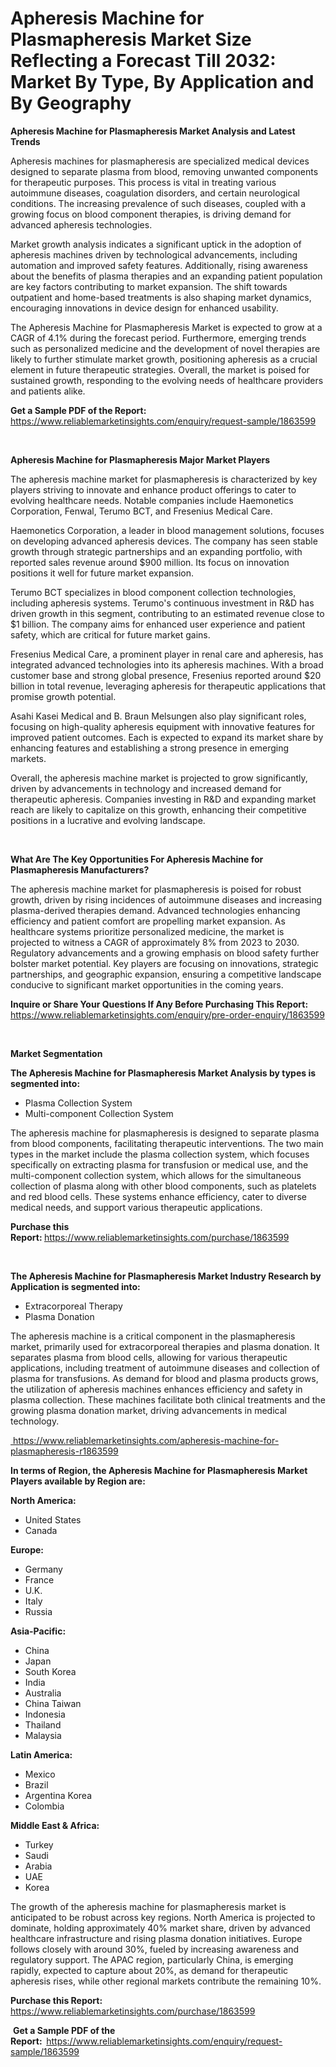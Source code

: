 <p><h1>Apheresis Machine for Plasmapheresis Market Size Reflecting a Forecast Till 2032: Market By Type, By Application and By Geography</h1></p><p><strong>Apheresis Machine for Plasmapheresis Market Analysis and Latest Trends</strong></p>
<p><p>Apheresis machines for plasmapheresis are specialized medical devices designed to separate plasma from blood, removing unwanted components for therapeutic purposes. This process is vital in treating various autoimmune diseases, coagulation disorders, and certain neurological conditions. The increasing prevalence of such diseases, coupled with a growing focus on blood component therapies, is driving demand for advanced apheresis technologies.</p><p>Market growth analysis indicates a significant uptick in the adoption of apheresis machines driven by technological advancements, including automation and improved safety features. Additionally, rising awareness about the benefits of plasma therapies and an expanding patient population are key factors contributing to market expansion. The shift towards outpatient and home-based treatments is also shaping market dynamics, encouraging innovations in device design for enhanced usability.</p><p>The Apheresis Machine for Plasmapheresis Market is expected to grow at a CAGR of 4.1% during the forecast period. Furthermore, emerging trends such as personalized medicine and the development of novel therapies are likely to further stimulate market growth, positioning apheresis as a crucial element in future therapeutic strategies. Overall, the market is poised for sustained growth, responding to the evolving needs of healthcare providers and patients alike.</p></p>
<p><strong>Get a Sample PDF of the Report:&nbsp;</strong> <a href="https://www.reliablemarketinsights.com/enquiry/request-sample/1863599?utm_campaign=3309&utm_medium=2&utm_source=Github&utm_content=ia&utm_term=14042025&utm_id=apheresis-machine-for-plasmapheresis">https://www.reliablemarketinsights.com/enquiry/request-sample/1863599</a></p>
<p>&nbsp;</p>
<p><strong>Apheresis Machine for Plasmapheresis Major Market Players</strong></p>
<p><p>The apheresis machine market for plasmapheresis is characterized by key players striving to innovate and enhance product offerings to cater to evolving healthcare needs. Notable companies include Haemonetics Corporation, Fenwal, Terumo BCT, and Fresenius Medical Care.</p><p>Haemonetics Corporation, a leader in blood management solutions, focuses on developing advanced apheresis devices. The company has seen stable growth through strategic partnerships and an expanding portfolio, with reported sales revenue around $900 million. Its focus on innovation positions it well for future market expansion.</p><p>Terumo BCT specializes in blood component collection technologies, including apheresis systems. Terumo's continuous investment in R&D has driven growth in this segment, contributing to an estimated revenue close to $1 billion. The company aims for enhanced user experience and patient safety, which are critical for future market gains.</p><p>Fresenius Medical Care, a prominent player in renal care and apheresis, has integrated advanced technologies into its apheresis machines. With a broad customer base and strong global presence, Fresenius reported around $20 billion in total revenue, leveraging apheresis for therapeutic applications that promise growth potential.</p><p>Asahi Kasei Medical and B. Braun Melsungen also play significant roles, focusing on high-quality apheresis equipment with innovative features for improved patient outcomes. Each is expected to expand its market share by enhancing features and establishing a strong presence in emerging markets.</p><p>Overall, the apheresis machine market is projected to grow significantly, driven by advancements in technology and increased demand for therapeutic apheresis. Companies investing in R&D and expanding market reach are likely to capitalize on this growth, enhancing their competitive positions in a lucrative and evolving landscape.</p></p>
<p>&nbsp;</p>
<p><strong>What Are The Key Opportunities For Apheresis Machine for Plasmapheresis Manufacturers?</strong></p>
<p><p>The apheresis machine market for plasmapheresis is poised for robust growth, driven by rising incidences of autoimmune diseases and increasing plasma-derived therapies demand. Advanced technologies enhancing efficiency and patient comfort are propelling market expansion. As healthcare systems prioritize personalized medicine, the market is projected to witness a CAGR of approximately 8% from 2023 to 2030. Regulatory advancements and a growing emphasis on blood safety further bolster market potential. Key players are focusing on innovations, strategic partnerships, and geographic expansion, ensuring a competitive landscape conducive to significant market opportunities in the coming years.</p></p>
<p><strong>Inquire or Share Your Questions If Any Before Purchasing This Report:</strong> <a href="https://www.reliablemarketinsights.com/enquiry/pre-order-enquiry/1863599?utm_campaign=3309&utm_medium=2&utm_source=Github&utm_content=ia&utm_term=14042025&utm_id=apheresis-machine-for-plasmapheresis">https://www.reliablemarketinsights.com/enquiry/pre-order-enquiry/1863599</a></p>
<p>&nbsp;</p>
<p><strong>Market Segmentation</strong></p>
<p><strong>The Apheresis Machine for Plasmapheresis Market Analysis by types is segmented into:</strong></p>
<p><ul><li>Plasma Collection System</li><li>Multi-component Collection System</li></ul></p>
<p><p>The apheresis machine for plasmapheresis is designed to separate plasma from blood components, facilitating therapeutic interventions. The two main types in the market include the plasma collection system, which focuses specifically on extracting plasma for transfusion or medical use, and the multi-component collection system, which allows for the simultaneous collection of plasma along with other blood components, such as platelets and red blood cells. These systems enhance efficiency, cater to diverse medical needs, and support various therapeutic applications.</p></p>
<p><strong>Purchase this Report:&nbsp;</strong><a href="https://www.reliablemarketinsights.com/purchase/1863599?utm_campaign=3309&utm_medium=2&utm_source=Github&utm_content=ia&utm_term=14042025&utm_id=apheresis-machine-for-plasmapheresis">https://www.reliablemarketinsights.com/purchase/1863599</a></p>
<p>&nbsp;</p>
<p><strong>The Apheresis Machine for Plasmapheresis Market Industry Research by Application is segmented into:</strong></p>
<p><ul><li>Extracorporeal Therapy</li><li>Plasma Donation</li></ul></p>
<p><p>The apheresis machine is a critical component in the plasmapheresis market, primarily used for extracorporeal therapies and plasma donation. It separates plasma from blood cells, allowing for various therapeutic applications, including treatment of autoimmune diseases and collection of plasma for transfusions. As demand for blood and plasma products grows, the utilization of apheresis machines enhances efficiency and safety in plasma collection. These machines facilitate both clinical treatments and the growing plasma donation market, driving advancements in medical technology.</p></p>
<p><a href="https://www.reliablemarketinsights.com/apheresis-machine-for-plasmapheresis-r1863599?utm_campaign=3309&utm_medium=2&utm_source=Github&utm_content=ia&utm_term=14042025&utm_id=apheresis-machine-for-plasmapheresis">&nbsp;https://www.reliablemarketinsights.com/apheresis-machine-for-plasmapheresis-r1863599</a></p>
<p><strong>In terms of Region, the Apheresis Machine for Plasmapheresis Market Players available by Region are:</strong></p>
<p>
    <p> <strong> North America: </strong>
        <ul>
            <li>United States</li>
            <li>Canada</li>
        </ul>
        </p> 
    <p> <strong> Europe: </strong>
        <ul>
            <li>Germany</li>
            <li>France</li>
            <li>U.K.</li>
            <li>Italy</li>
            <li>Russia</li>
        </ul>
        </p> 
    <p> <strong> Asia-Pacific: </strong>
        <ul>
            <li>China</li>
            <li>Japan</li>
            <li>South Korea</li>
            <li>India</li>
            <li>Australia</li>
            <li>China Taiwan</li>
            <li>Indonesia</li>
            <li>Thailand</li>
            <li>Malaysia</li>
        </ul>
        </p> 
    <p> <strong> Latin America: </strong>
        <ul>
            <li>Mexico</li>
            <li>Brazil</li>
            <li>Argentina Korea</li>
            <li>Colombia</li>
        </ul>
        </p> 
    <p> <strong> Middle East & Africa: </strong>
        <ul>
            <li>Turkey</li>
            <li>Saudi</li>
            <li>Arabia</li>
            <li>UAE</li>
            <li>Korea</li>
        </ul>
    </p>
    </p>
<p><p>The growth of the apheresis machine for plasmapheresis market is anticipated to be robust across key regions. North America is projected to dominate, holding approximately 40% market share, driven by advanced healthcare infrastructure and rising plasma donation initiatives. Europe follows closely with around 30%, fueled by increasing awareness and regulatory support. The APAC region, particularly China, is emerging rapidly, expected to capture about 20%, as demand for therapeutic apheresis rises, while other regional markets contribute the remaining 10%.</p></p>
<p><strong>Purchase this Report: </strong><a href="https://www.reliablemarketinsights.com/purchase/1863599?utm_campaign=3309&utm_medium=2&utm_source=Github&utm_content=ia&utm_term=14042025&utm_id=apheresis-machine-for-plasmapheresis">https://www.reliablemarketinsights.com/purchase/1863599</a></p>
<p>&nbsp;<strong>Get a Sample PDF of the Report:&nbsp;&nbsp;</strong><a href="https://www.reliablemarketinsights.com/enquiry/request-sample/1863599?utm_campaign=3309&utm_medium=2&utm_source=Github&utm_content=ia&utm_term=14042025&utm_id=apheresis-machine-for-plasmapheresis">https://www.reliablemarketinsights.com/enquiry/request-sample/1863599</a></p>
<p><strong></strong></p>
<p><p></p><p></p><p></p></p>